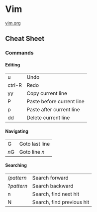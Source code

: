 # Vim

[vim.org](https://www.vim.org)

## Cheat Sheet

### Commands

#### Editing

|||
---|---
| u | Undo |
| ctrl-R | Redo |
| yy | Copy current line |
| P | Paste before current line |
| p | Paste after current line |
| dd | Delete current line |

#### Navigating

|||
---|---
| G | Goto last line |
| *n*G | Goto line *n* |

#### Searching

|||
---|---
| /*pattern* | Search forward |
| ?*pattern* | Search backward |
| n | Search, find next hit |
| N | Search, find previous hit |

[comment]: # (TAGS: software, vim)
